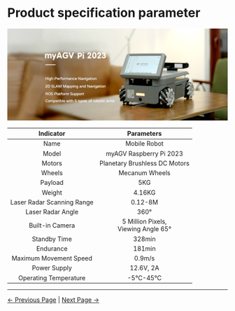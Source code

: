 # Product specification parameter

<img src="../resources/2-ProductFeature/2.1/PI-main.png " width="800" height="auto" />

| Indicator        | Parameters       |
| :--------------: | :--------------: |
| Name             | Mobile Robot     |
| Model            | myAGV Raspberry Pi 2023 |
| Motors           | Planetary Brushless DC Motors |
| Wheels           | Mecanum Wheels   |
| Payload          | 5KG              |
| Weight           | 4.16KG           |
| Laser Radar Scanning Range | 0.12-8M |
| Laser Radar Angle | 360°            |
| Built-in Camera  | 5 Million Pixels,  <br> Viewing Angle 65° |
| Standby Time     | 328min           |
| Endurance        | 181min           |
| Maximum Movement Speed | 0.9m/s     |
| Power Supply     | 12.6V, 2A        |
| Operating Temperature | -5°C-45°C   |

---

 [← Previous Page](../2-ProductFeature/README.md#chapter-summary) | [Next Page →](../2-ProductFeature/2.2-ControlCoreParameter.md)